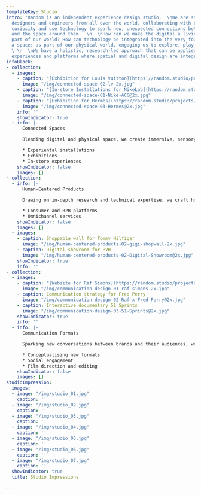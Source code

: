 ```yaml
---
templateKey: Studio
intro: "Random is an independent experience design studio.  \nWe are strategists,
  designers and engineers from all over the world, collaborating with brands to trigger
  curiosity and use technology to spark new, unexpected connections between people
  and the space around them.  \n  \nHow can we make the digital a living, breathing
  part of our world? How can technology be integrated into the very foundations of
  a space; as part of our physical world, engaging us to explore, play and wonder?
  \ \n  \nWe have a holistic, research-led approach that can be applied to products,
  experiences and platforms where spatial and digital design are integrated."
infoBlock:
- collection:
  - images:
    - caption: "[Exhibition for Louis Vuitton](https://random.studio/projects/travel-exhibition-louis-vuitton)"
      image: "/img/connected-space-02-lv-2x.jpg"
    - caption: "[In-store Installations for NikeLab](https://random.studio/projects/NikeLab-ACG)"
      image: "/img/connected-space-01-Nike-ACG@2x.jpg"
    - caption: "[Exhibition for Hermès](https://random.studio/projects/hermes-festival-des-metiers)"
      image: "/img/connected-space-03-Hermes@2x.jpg"
    info: ''
    showIndicator: true
  - info: |-
      Connected Spaces

      Blending digital and physical space, we create immersive, sensory experiences that open new worlds and evoke a sense of wonder. Our interactive environments are shaped by connectivity: they use technology in a tactile way, inviting people to play, reflect and explore.

      * Experiental installations
      * Exhibitions
      * In-store experiences
    showIndicator: false
    images: []
- collection:
  - info: |-
      Human-Centered Products

      Drawing on in-depth research and technical expertise, we craft holistic global platforms for businesses and consumers that are both relevant and enduring. Extending beyond their primary function, the digital tools we build are experiential and boundary-pushing: they rethink and adapt to the way brands work today.

      * Consumer and B2B platforms
      * Omnichannel services
    showIndicator: false
    images: []
  - images:
    - caption: Shoppable wall for Tommy Hilfiger
      image: "/img/human-centered-products-02-gigi-shopwall-2x.jpg"
    - caption: Digital showroom for PVH
      image: "/img/human-centered-products-02-Digital-Showroom@2x.jpg"
    showIndicator: true
    info: ''
- collection:
  - images:
    - caption: "[Website for Raf Simons](https://random.studio/projects/rafsimons)"
      image: "/img/communication-design-01-raf-simons-2x.jpg"
    - caption: Communication strategy for Fred Perry
      image: "/img/communication-design-02-Raf-x-Fred-Perry@2x.jpg"
    - caption: Interactive documentary 51 Sprints
      image: "/img/communication-design-03-51-Sprints@2x.jpg"
    showIndicator: true
    info: ''
  - info: |-
      Communication Formats

      Sparking new conversations between brands and their audiences, we disrupt existing formats to develop unique ways of communicating. Each project needs its own voice: we play with radical forms that capture the energy and many layers of a story in imaginative and surprising ways.

      * Conceptualising new formats
      * Social engagement
      * Film direction and editing
    showIndicator: false
    images: []
studioImpression:
  images:
  - image: "/img/studio_01.jpg"
    caption: ''
  - image: "/img/studio_02.jpg"
    caption: ''
  - image: "/img/studio_03.jpg"
    caption: ''
  - image: "/img/studio_04.jpg"
    caption: ''
  - image: "/img/studio_05.jpg"
    caption: ''
  - image: "/img/studio_06.jpg"
    caption: ''
  - image: "/img/studio_07.jpg"
    caption: ''
  showIndicator: true
  title: Studio Impressions

---
```

